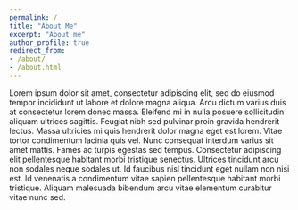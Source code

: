 ```yaml
---
permalink: /
title: "About Me"
excerpt: "About me"
author_profile: true
redirect_from:
- /about/
- /about.html
---
```


Lorem ipsum dolor sit amet, consectetur adipiscing elit, sed do eiusmod tempor incididunt ut labore et dolore magna aliqua. Arcu dictum varius duis at consectetur lorem donec massa. Eleifend mi in nulla posuere sollicitudin aliquam ultrices sagittis. Feugiat nibh sed pulvinar proin gravida hendrerit lectus. Massa ultricies mi quis hendrerit dolor magna eget est lorem. Vitae tortor condimentum lacinia quis vel. Nunc consequat interdum varius sit amet mattis. Fames ac turpis egestas sed tempus. Consectetur adipiscing elit pellentesque habitant morbi tristique senectus. Ultrices tincidunt arcu non sodales neque sodales ut. Id faucibus nisl tincidunt eget nullam non nisi est. Id venenatis a condimentum vitae sapien pellentesque habitant morbi tristique. Aliquam malesuada bibendum arcu vitae elementum curabitur vitae nunc sed.